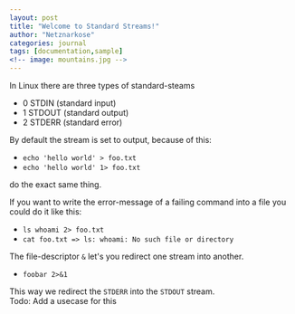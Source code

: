 ```yaml
---
layout: post
title: "Welcome to Standard Streams!"
author: "Netznarkose"
categories: journal
tags: [documentation,sample]
<!-- image: mountains.jpg -->
---
```


In Linux there are three types of standard-steams  
- 0 STDIN   (standard input)
- 1 STDOUT  (standard output)
- 2 STDERR  (standard error)

By default the stream is set to output, because of this:    
* `echo 'hello world' > foo.txt`  
* `echo 'hello world' 1> foo.txt `  

do the exact same thing.

If you want to write the error-message of a failing command into a file you could do it like this:  
* `ls whoami 2> foo.txt`
* `cat foo.txt => ls: whoami: No such file or directory`

The file-descriptor `&` let's you redirect one stream into another.  
*  `foobar 2>&1`  

This way we redirect the `STDERR` into the `STDOUT` stream.   
Todo: Add a usecase for this
